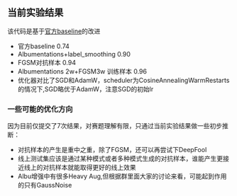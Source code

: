 

## 当前实验结果

该代码是基于[官方baseline](https://github.com/vtddggg/training_template_for_AI_challenger_sea8)的改进

- 官方baseline  0.74
- Albumentations+label_smoothing  0.90
- FGSM对抗样本 0.94
- Albumentations 2w+FGSM3w 训练样本 0.96
- 优化器对比了SGD和AdamW，scheduler为CosineAnnealingWarmRestarts的情况下,SGD略优于AdamW，注意SGD的初始lr

### 一些可能的优化方向

因为目前仅提交了7次结果，对赛题理解有限，只通过当前实验结果做一些初步推断：

- 对抗样本的产生是重中之重，除了FGSM，还可以再尝试下DeepFool
- 线上测试集应该是通过某种模式或者多种模式生成的对抗样本，谁能产生更接近线上的对抗样本就能取得更好的线上效果
- Albu增强中有很多Heavy Aug,但根据群里面大家的讨论来看，可能起到作用的只有GaussNoise

